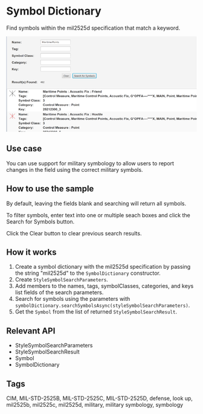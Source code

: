 # Symbol Dictionary

Find symbols within the mil2525d specification that match a keyword.
  
![](SymbolDictionary.png)

## Use case

You can use support for military symbology to allow users to report changes in the field using the correct military symbols.

## How to use the sample

By default, leaving the fields blank and searching will return all symbols.

To filter symbols, enter text into one or multiple seach boxes and click the Search for Symbols button.

Click the Clear button to clear previous search results.

## How it works


  1. Create a symbol dictionary with the mil2525d specification by passing the string "mil2525d" to the 
  `SymbolDictionary` constructor.
  2. Create `StyleSymbolSearchParameters`.
  3. Add members to the names, tags, symbolClasses, categories, and keys list fields of the search parameters.
  4. Search for symbols using the parameters with `symbolDictionary.searchSymbolsAsync(styleSymbolSearchParameters)`.
  5. Get the `Symbol` from the list of returned `StyleSymbolSearchResult`.


## Relevant API


  * StyleSymbolSearchParameters
  * StyleSymbolSearchResult
  * Symbol
  * SymbolDictionary


## Tags

CIM, MIL-STD-2525B, MIL-STD-2525C, MIL-STD-2525D, defense, look up, mil2525b, mil2525c, mil2525d, military, military
 symbology, symbology

